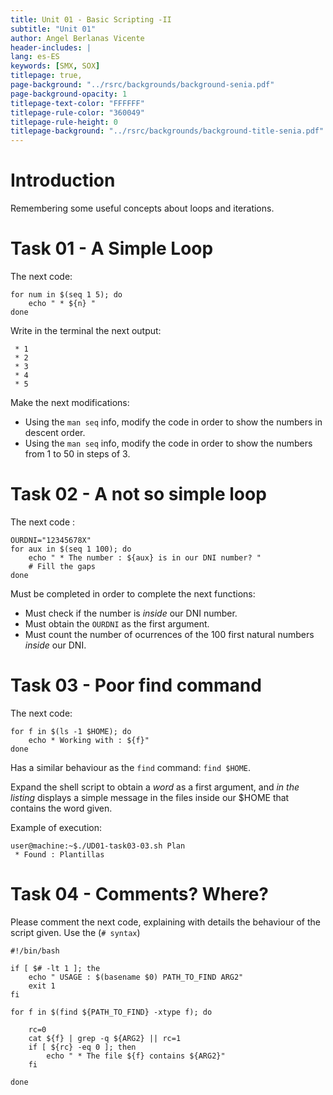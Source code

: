 ```yaml
---
title: Unit 01 - Basic Scripting -II
subtitle: "Unit 01"
author: Angel Berlanas Vicente
header-includes: |
lang: es-ES
keywords: [SMX, SOX]
titlepage: true,
page-background: "../rsrc/backgrounds/background-senia.pdf"
page-background-opacity: 1
titlepage-text-color: "FFFFFF"
titlepage-rule-color: "360049"
titlepage-rule-height: 0
titlepage-background: "../rsrc/backgrounds/background-title-senia.pdf"
---
```


# Introduction

Remembering some useful concepts about loops and iterations.

# Task 01 - A Simple Loop

The next code:

```shell
for num in $(seq 1 5); do
    echo " * ${n} "
done
```

Write in the terminal the next output:

```shell
 * 1
 * 2
 * 3
 * 4
 * 5
```

Make the next modifications:

* Using the `man seq` info, modify the code in order to show the numbers in descent order.
* Using the `man seq` info, modify the code in order to show the numbers from 1 to 50 in steps of 3.

# Task 02 - A not so simple loop

The next code :

```shell
OURDNI="12345678X"
for aux in $(seq 1 100); do 
    echo " * The number : ${aux} is in our DNI number? "
    # Fill the gaps
done
```

Must be completed in order to complete the next functions:

* Must check if the number is *inside* our DNI number.
* Must obtain the `OURDNI` as the first argument.
* Must count the number of ocurrences of the 100 first natural numbers *inside* our DNI.

# Task 03 - Poor find command

The next code:

```shell
for f in $(ls -1 $HOME); do
    echo * Working with : ${f}"
done
```

Has a similar behaviour as the `find` command: `find $HOME`. 

Expand the shell script to obtain a *word* as a first argument, and *in the listing* displays a simple 
message in the files inside our $HOME that contains the word given.

Example of execution:

```shell
user@machine:~$./UD01-task03-03.sh Plan
 * Found : Plantillas
```

# Task 04 - Comments? Where?

Please comment the next code, explaining with details the behaviour of the script given. Use the (`# syntax`)

```shell
#!/bin/bash

if [ $# -lt 1 ]; the
    echo " USAGE : $(basename $0) PATH_TO_FIND ARG2"
    exit 1
fi

for f in $(find ${PATH_TO_FIND} -xtype f); do

    rc=0
    cat ${f} | grep -q ${ARG2} || rc=1
    if [ ${rc} -eq 0 ]; then
        echo " * The file ${f} contains ${ARG2}"
    fi

done

```